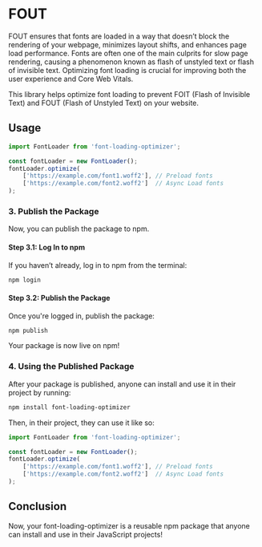 # FOUT

FOUT ensures that fonts are loaded in a way that doesn’t block the rendering of your webpage, minimizes layout shifts, and enhances page load performance. Fonts are often one of the main culprits for slow page rendering, causing a phenomenon known as flash of unstyled text or flash of invisible text. Optimizing font loading is crucial for improving both the user experience and Core Web Vitals.

This library helps optimize font loading to prevent FOIT (Flash of Invisible Text) and FOUT (Flash of Unstyled Text) on your website.

## Usage

```javascript
import FontLoader from 'font-loading-optimizer';

const fontLoader = new FontLoader();
fontLoader.optimize(
    ['https://example.com/font1.woff2'], // Preload fonts
    ['https://example.com/font2.woff2']  // Async Load fonts
);
```

### 3. **Publish the Package**

Now, you can publish the package to npm.

#### Step 3.1: Log In to npm

If you haven’t already, log in to npm from the terminal:

```bash
npm login
```

#### Step 3.2: Publish the Package

Once you're logged in, publish the package:

```bash
npm publish
```

Your package is now live on npm!

### 4. Using the Published Package

After your package is published, anyone can install and use it in their project by running:

```bash
npm install font-loading-optimizer
```

Then, in their project, they can use it like so:

```javascript
import FontLoader from 'font-loading-optimizer';

const fontLoader = new FontLoader();
fontLoader.optimize(
    ['https://example.com/font1.woff2'], // Preload fonts
    ['https://example.com/font2.woff2']  // Async Load fonts
);
```

## Conclusion
Now, your font-loading-optimizer is a reusable npm package that anyone can install and use in their JavaScript projects!